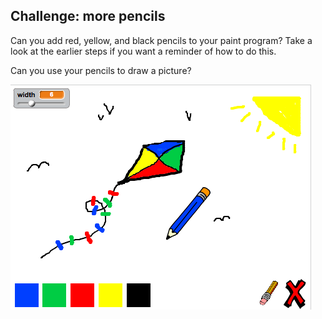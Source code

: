## Challenge: more pencils

Can you add red, yellow, and black pencils to your paint program? Take a look at the earlier steps if you want a reminder of how to do this.

Can you use your pencils to draw a picture?

![اسکرین شاٹ](images/paint-final.png)